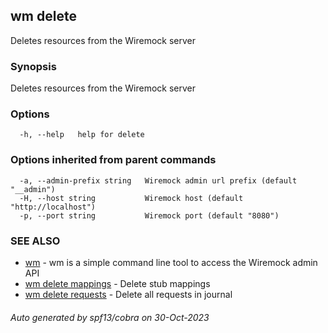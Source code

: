## wm delete

Deletes resources from the Wiremock server

### Synopsis

Deletes resources from the Wiremock server

### Options

```
  -h, --help   help for delete
```

### Options inherited from parent commands

```
  -a, --admin-prefix string   Wiremock admin url prefix (default "__admin")
  -H, --host string           Wiremock host (default "http://localhost")
  -p, --port string           Wiremock port (default "8080")
```

### SEE ALSO

* [wm](wm.md)	 - wm is a simple command line tool to access the Wiremock admin API
* [wm delete mappings](wm_delete_mappings.md)	 - Delete stub mappings
* [wm delete requests](wm_delete_requests.md)	 - Delete all requests in journal

###### Auto generated by spf13/cobra on 30-Oct-2023
